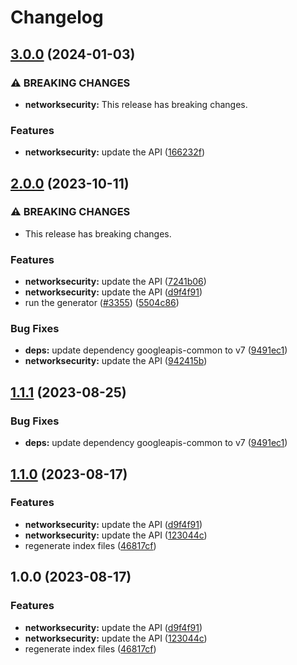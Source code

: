 # Changelog

## [3.0.0](https://github.com/googleapis/google-api-nodejs-client/compare/networksecurity-v2.0.0...networksecurity-v3.0.0) (2024-01-03)


### ⚠ BREAKING CHANGES

* **networksecurity:** This release has breaking changes.

### Features

* **networksecurity:** update the API ([166232f](https://github.com/googleapis/google-api-nodejs-client/commit/166232fe1444a4db2eb17f14b12ce85e87fceac8))

## [2.0.0](https://github.com/googleapis/google-api-nodejs-client/compare/networksecurity-v1.1.1...networksecurity-v2.0.0) (2023-10-11)


### ⚠ BREAKING CHANGES

* This release has breaking changes.

### Features

* **networksecurity:** update the API ([7241b06](https://github.com/googleapis/google-api-nodejs-client/commit/7241b067b4fc85f8030827bcec51dbe2f430abf6))
* **networksecurity:** update the API ([d9f4f91](https://github.com/googleapis/google-api-nodejs-client/commit/d9f4f9174fbfe847670c9c27d8e48feba76ff4b0))
* run the generator ([#3355](https://github.com/googleapis/google-api-nodejs-client/issues/3355)) ([5504c86](https://github.com/googleapis/google-api-nodejs-client/commit/5504c86fd61740886047320e2ed70f02a164acd7))


### Bug Fixes

* **deps:** update dependency googleapis-common to v7 ([9491ec1](https://github.com/googleapis/google-api-nodejs-client/commit/9491ec1cdc3c413e7d73edcfcd59cf5c28a7c855))
* **networksecurity:** update the API ([942415b](https://github.com/googleapis/google-api-nodejs-client/commit/942415b3721d458a82295e5db26e9975ba8653df))

## [1.1.1](https://github.com/googleapis/google-api-nodejs-client/compare/networksecurity-v1.1.0...networksecurity-v1.1.1) (2023-08-25)


### Bug Fixes

* **deps:** update dependency googleapis-common to v7 ([9491ec1](https://github.com/googleapis/google-api-nodejs-client/commit/9491ec1cdc3c413e7d73edcfcd59cf5c28a7c855))

## [1.1.0](https://github.com/googleapis/google-api-nodejs-client/compare/networksecurity-v1.0.0...networksecurity-v1.1.0) (2023-08-17)


### Features

* **networksecurity:** update the API ([d9f4f91](https://github.com/googleapis/google-api-nodejs-client/commit/d9f4f9174fbfe847670c9c27d8e48feba76ff4b0))
* **networksecurity:** update the API ([123044c](https://github.com/googleapis/google-api-nodejs-client/commit/123044c11615f2e6b9bd9b0036227dc6c632f1d4))
* regenerate index files ([46817cf](https://github.com/googleapis/google-api-nodejs-client/commit/46817cfbbdb7030ef55c89dcd5dd54b85d14da5b))

## 1.0.0 (2023-08-17)


### Features

* **networksecurity:** update the API ([d9f4f91](https://github.com/googleapis/google-api-nodejs-client/commit/d9f4f9174fbfe847670c9c27d8e48feba76ff4b0))
* **networksecurity:** update the API ([123044c](https://github.com/googleapis/google-api-nodejs-client/commit/123044c11615f2e6b9bd9b0036227dc6c632f1d4))
* regenerate index files ([46817cf](https://github.com/googleapis/google-api-nodejs-client/commit/46817cfbbdb7030ef55c89dcd5dd54b85d14da5b))
